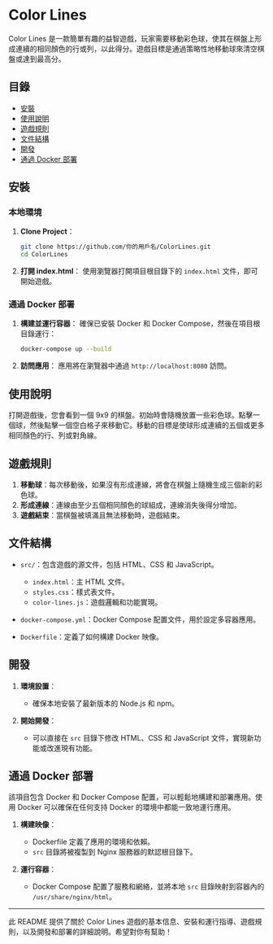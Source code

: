 
# Color Lines

Color Lines 是一款簡單有趣的益智遊戲，玩家需要移動彩色球，使其在棋盤上形成連續的相同顏色的行或列，以此得分。遊戲目標是通過策略性地移動球來清空棋盤或達到最高分。

## 目錄
- [安裝](#安裝)
- [使用說明](#使用說明)
- [遊戲規則](#遊戲規則)
- [文件結構](#文件結構)
- [開發](#開發)
- [通過 Docker 部署](#通過-docker-部署)

## 安裝

### 本地環境

1. **Clone Project**：
   ```bash
   git clone https://github.com/你的用戶名/ColorLines.git
   cd ColorLines
   ```

2. **打開 index.html**：
   使用瀏覽器打開項目根目錄下的 `index.html` 文件，即可開始遊戲。

### 通過 Docker 部署

1. **構建並運行容器**：
   確保已安裝 Docker 和 Docker Compose，然後在項目根目錄運行：
   ```bash
   docker-compose up --build
   ```

2. **訪問應用**：
   應用將在瀏覽器中通過 `http://localhost:8080` 訪問。

## 使用說明

打開遊戲後，您會看到一個 9x9 的棋盤。初始時會隨機放置一些彩色球。點擊一個球，然後點擊一個空白格子來移動它。移動的目標是使球形成連續的五個或更多相同顏色的行、列或對角線。

## 遊戲規則

1. **移動球**：每次移動後，如果沒有形成連線，將會在棋盤上隨機生成三個新的彩色球。
2. **形成連線**：連線由至少五個相同顏色的球組成，連線消失後得分增加。
3. **遊戲結束**：當棋盤被填滿且無法移動時，遊戲結束。

## 文件結構

- `src/`：包含遊戲的源文件，包括 HTML、CSS 和 JavaScript。
  - `index.html`：主 HTML 文件。
  - `styles.css`：樣式表文件。
  - `color-lines.js`：遊戲邏輯和功能實現。

- `docker-compose.yml`：Docker Compose 配置文件，用於設定多容器應用。
- `Dockerfile`：定義了如何構建 Docker 映像。

## 開發

1. **環境設置**：
   - 確保本地安裝了最新版本的 Node.js 和 npm。

2. **開始開發**：
   - 可以直接在 `src` 目錄下修改 HTML、CSS 和 JavaScript 文件，實現新功能或改進現有功能。

## 通過 Docker 部署

該項目包含 Docker 和 Docker Compose 配置，可以輕鬆地構建和部署應用。使用 Docker 可以確保在任何支持 Docker 的環境中都能一致地運行應用。

1. **構建映像**：
   - Dockerfile 定義了應用的環境和依賴。
   - `src` 目錄將被複製到 Nginx 服務器的默認根目錄下。

2. **運行容器**：
   - Docker Compose 配置了服務和網絡，並將本地 `src` 目錄映射到容器內的 `/usr/share/nginx/html`。

---

此 README 提供了關於 Color Lines 遊戲的基本信息、安裝和運行指導、遊戲規則，以及開發和部署的詳細說明。希望對你有幫助！
